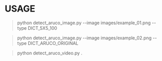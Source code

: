 # USAGE
> python detect_aruco_image.py --image images/example_01.png --type DICT_5X5_100

> python detect_aruco_image.py --image images/example_02.png --type DICT_ARUCO_ORIGINAL

> python detect_aruco_video.py
.